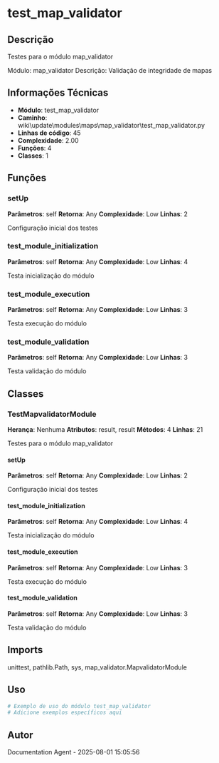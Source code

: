 # test_map_validator

## Descrição

Testes para o módulo map_validator

Módulo: map_validator
Descrição: Validação de integridade de mapas

## Informações Técnicas

- **Módulo**: test_map_validator
- **Caminho**: wiki\update\modules\maps\map_validator\test_map_validator.py
- **Linhas de código**: 45
- **Complexidade**: 2.00
- **Funções**: 4
- **Classes**: 1

## Funções

### setUp

**Parâmetros**: self
**Retorna**: Any
**Complexidade**: Low
**Linhas**: 2

Configuração inicial dos testes

### test_module_initialization

**Parâmetros**: self
**Retorna**: Any
**Complexidade**: Low
**Linhas**: 4

Testa inicialização do módulo

### test_module_execution

**Parâmetros**: self
**Retorna**: Any
**Complexidade**: Low
**Linhas**: 3

Testa execução do módulo

### test_module_validation

**Parâmetros**: self
**Retorna**: Any
**Complexidade**: Low
**Linhas**: 3

Testa validação do módulo

## Classes

### TestMapvalidatorModule

**Herança**: Nenhuma
**Atributos**: result, result
**Métodos**: 4
**Linhas**: 21

Testes para o módulo map_validator

#### setUp

**Parâmetros**: self
**Retorna**: Any
**Complexidade**: Low
**Linhas**: 2

Configuração inicial dos testes

#### test_module_initialization

**Parâmetros**: self
**Retorna**: Any
**Complexidade**: Low
**Linhas**: 4

Testa inicialização do módulo

#### test_module_execution

**Parâmetros**: self
**Retorna**: Any
**Complexidade**: Low
**Linhas**: 3

Testa execução do módulo

#### test_module_validation

**Parâmetros**: self
**Retorna**: Any
**Complexidade**: Low
**Linhas**: 3

Testa validação do módulo

## Imports

unittest, pathlib.Path, sys, map_validator.MapvalidatorModule

## Uso

```python
# Exemplo de uso do módulo test_map_validator
# Adicione exemplos específicos aqui
```

## Autor

Documentation Agent - 2025-08-01 15:05:56
